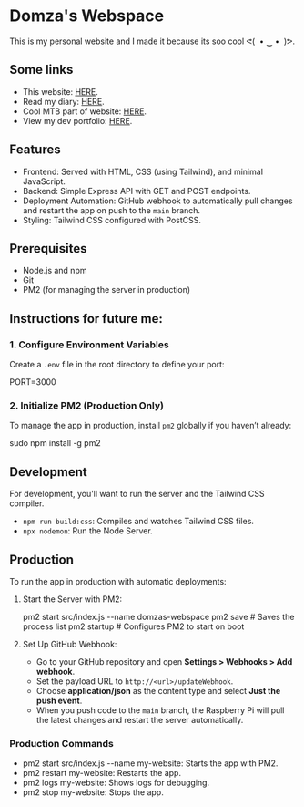 # Domza's Webspace

This is my personal website and I made it because its soo cool ᕙ⁠(⁠ ⁠ ⁠•⁠ ⁠‿⁠ ⁠•⁠ ⁠ ⁠)⁠ᕗ.

## Some links

- This website: [HERE](https://domza.xyz/).
- Read my diary: [HERE](https://domza.xyz/diary).
- Cool MTB part of website: [HERE](https://domza.xyz/mtb).
- View my dev portfolio: [HERE](https://domza.xyz/dev-portfolio).

## Features

- Frontend: Served with HTML, CSS (using Tailwind), and minimal JavaScript.
- Backend: Simple Express API with GET and POST endpoints.
- Deployment Automation: GitHub webhook to automatically pull changes and restart the app on push to the `main` branch.
- Styling: Tailwind CSS configured with PostCSS.

## Prerequisites

- Node.js and npm
- Git
- PM2 (for managing the server in production)

## Instructions for future me:

### 1. Configure Environment Variables

Create a `.env` file in the root directory to define your port:

PORT=3000

### 2. Initialize PM2 (Production Only)

To manage the app in production, install `pm2` globally if you haven’t already:

sudo npm install -g pm2

## Development

For development, you'll want to run the server and the Tailwind CSS compiler.

- `npm run build:css`: Compiles and watches Tailwind CSS files.
- `npx nodemon`: Run the Node Server.

## Production

To run the app in production with automatic deployments:

1. Start the Server with PM2:

   pm2 start src/index.js --name domzas-webspace
   pm2 save # Saves the process list
   pm2 startup # Configures PM2 to start on boot

2. Set Up GitHub Webhook:

   - Go to your GitHub repository and open **Settings > Webhooks > Add webhook**.
   - Set the payload URL to `http://<url>/updateWebhook`.
   - Choose **application/json** as the content type and select **Just the push event**.
   - When you push code to the `main` branch, the Raspberry Pi will pull the latest changes and restart the server automatically.

### Production Commands

- pm2 start src/index.js --name my-website: Starts the app with PM2.
- pm2 restart my-website: Restarts the app.
- pm2 logs my-website: Shows logs for debugging.
- pm2 stop my-website: Stops the app.
